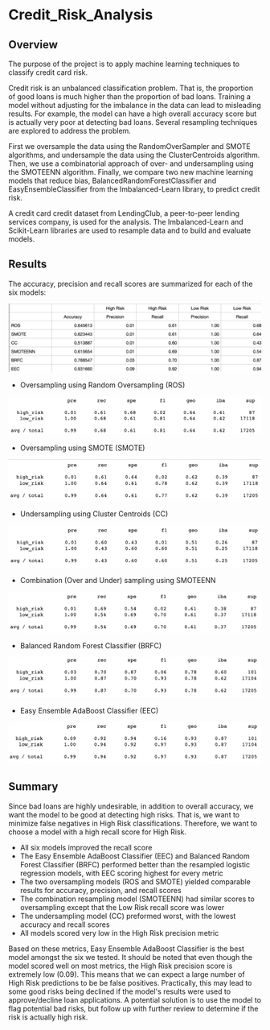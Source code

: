 # Credit_Risk_Analysis

## Overview

The purpose of the project is to apply machine learning techniques to classify credit card risk.

Credit risk is an unbalanced classification problem. That is, the proportion of good loans is much higher than the proportion of bad loans. Training a model without adjusting for the imbalance in the data can lead to misleading results. For example, the model can have a high overall accuracy score but is actually very poor at detecting bad loans. Several resampling techniques are explored to address the problem. 

First we oversample the data using the RandomOverSampler and SMOTE algorithms, and undersample the data using the ClusterCentroids algorithm. Then, we use a combinatorial approach of over- and undersampling using the SMOTEENN algorithm. Finally, we compare two new machine learning models that reduce bias, BalancedRandomForestClassifier and EasyEnsembleClassifier from the Imbalanced-Learn library, to predict credit risk. 

A credit card credit dataset from LendingClub, a peer-to-peer lending services company, is used for the analysis. The Imbalanced-Learn and Scikit-Learn libraries are used to resample data and to build and evaluate models. 



## Results

The accuracy, precision and recall scores are summarized for each of the six models:

![summary](summary.png)




- Oversampling using Random Oversampling (ROS)

![ros_report](ros_report.png)



- Oversampling using SMOTE (SMOTE)

![smote_report](smote_report.png)



- Undersampling using Cluster Centroids (CC)

![cc_report](cc_report.png)



- Combination (Over and Under) sampling using SMOTEENN

![smoteenn_report](smoteenn_report.png)



- Balanced Random Forest Classifier (BRFC)

![brf_report](brf_report.png)



- Easy Ensemble AdaBoost Classifier (EEC)

![eec_report](eec_report.png)




## Summary

Since bad loans are highly undesirable, in addition to overall accuracy, we want the model to be good at detecting high risks. That is, we want to minimize false negatives in High Risk classifications. Therefore, we want to choose a model with a high recall score for High Risk.

- All six models improved the recall score
- The Easy Ensemble AdaBoost Classifier (EEC) and Balanced Random Forest Classifier (BRFC) performed better than the resampled logistic regression models, with EEC scoring highest for every metric
- The two oversampling models (ROS and SMOTE) yielded comparable results for accuracy, precision, and recall scores
- The combination resampling model (SMOTEENN) had similar scores to oversampling except that the Low Risk recall score was lower
- The undersampling model (CC) preformed worst, with the lowest accuracy and recall scores
- All models scored very low in the High Risk precision metric

Based on these metrics, Easy Ensemble AdaBoost Classifier is the best model amongst the six we tested. It should be noted that even though the model scored well on most metrics, the High Risk precision score is extremely low (0.09). This means that we can expect a large number of High Risk predictions to be be false positives. Practically, this may lead to some good risks being declined if the model's results were used to approve/decline loan applications. A potential solution is to use the model to flag potential bad risks, but follow up with further review to determine if the risk is actually high risk.

